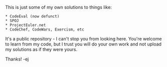 This is just some of my own solutions to things like:

    * CodeEval (now defunct)
    * SPOJ
    * ProjectEuler.net
    * CodeChef, CodeWars, Exercism, etc

It's a public repository - I can't stop you from looking here. You're welcome
to learn from my code, but I trust you will do your own work and not upload
my solutions as if they were yours.

Thanks!
-ej
